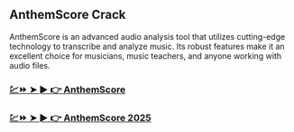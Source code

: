 ## AnthemScore Crack

AnthemScore is an advanced audio analysis tool that utilizes cutting-edge technology to transcribe and analyze music. Its robust features make it an excellent choice for musicians, music teachers, and anyone working with audio files.

### [💹⏩ ➤ ► 👉 AnthemScore](https://tinyurl.com/9rdtyvz2)

### [💹⏩ ➤ ► 👉 AnthemScore 2025](https://tinyurl.com/9rdtyvz2)
